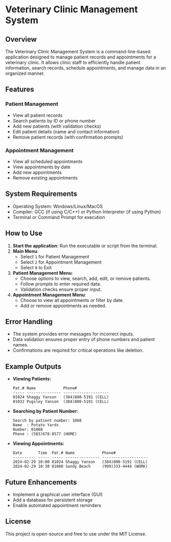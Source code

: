 # Veterinary Clinic Management System

## Overview
The Veterinary Clinic Management System is a command-line-based application designed to manage patient records and appointments for a veterinary clinic. It allows clinic staff to efficiently handle patient information, search records, schedule appointments, and manage data in an organized manner.

## Features
### **Patient Management**
- View all patient records
- Search patients by ID or phone number
- Add new patients (with validation checks)
- Edit patient details (name and contact information)
- Remove patient records (with confirmation prompts)

### **Appointment Management**
- View all scheduled appointments
- View appointments by date
- Add new appointments
- Remove existing appointments

## System Requirements
- Operating System: Windows/Linux/MacOS
- Compiler: GCC (if using C/C++) or Python Interpreter (if using Python)
- Terminal or Command Prompt for execution

## How to Use
1. **Start the application**: Run the executable or script from the terminal.
2. **Main Menu**:
   - Select `1` for Patient Management
   - Select `2` for Appointment Management
   - Select `0` to Exit
3. **Patient Management Menu**:
   - Choose options to view, search, add, edit, or remove patients.
   - Follow prompts to enter required data.
   - Validation checks ensure proper input.
4. **Appointment Management Menu**:
   - Choose to view all appointments or filter by date.
   - Add or remove appointments as needed.

## Error Handling
- The system provides error messages for incorrect inputs.
- Data validation ensures proper entry of phone numbers and patient names.
- Confirmations are required for critical operations like deletion.

## Example Outputs
- **Viewing Patients:**
  ```
  Pat.# Name            Phone#
  ----- --------------- --------------------
  01024 Shaggy Yanson   (304)800-5191 (CELL)
  01032 Pugsley Yanson  (304)800-5191 (CELL)
  ```
- **Searching by Patient Number:**
  ```
  Search by patient number: 1088
  Name  : Potato Yards
  Number: 01088
  Phone : (583)678-8577 (HOME)
  ```
- **Viewing Appointments:**
  ```
  Date       Time  Pat.# Name            Phone#
  ---------- ----- ----- --------------- --------------------
  2024-02-29 10:00 01024 Shaggy Yanson   (304)800-5191 (CELL)
  2024-02-29 10:30 01080 Sandy Beach     (999)333-4444 (WORK)
  ```

## Future Enhancements
- Implement a graphical user interface (GUI)
- Add a database for persistent storage
- Enable automated appointment reminders

## License
This project is open-source and free to use under the MIT License.
